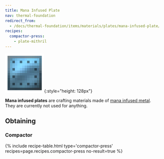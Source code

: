 ```yaml
---
title: Mana Infused Plate
nav: thermal-foundation
redirect_from:
  - /docs/thermal-foundation/items/materials/plates/mana-infused-plate/
recipes:
  compactor-press:
    - plate-mithril
---
```


![Mana infused plate](/assets/images/thermal-foundation/plate-mithril.png){:style="height: 128px"}


**Mana infused plates** are crafting materials made of [mana infused
metal](/docs/mana-infused-ingot/). They are currently not used for anything.


Obtaining
---------

### Compactor
{% include recipe-table.html type='compactor-press' recipes=page.recipes.compactor-press no-result=true %}

